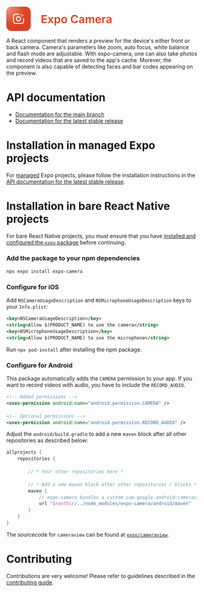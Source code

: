<p>
  <a href="https://docs.expo.dev/versions/latest/sdk/camera/">
    <img
      src="../../.github/resources/expo-camera.svg"
      alt="expo-camera"
      height="64" />
  </a>
</p>

A React component that renders a preview for the device's either front or back camera. Camera's parameters like zoom, auto focus, white balance and flash mode are adjustable. With expo-camera, one can also take photos and record videos that are saved to the app's cache. Morever, the component is also capable of detecting faces and bar codes appearing on the preview.

# API documentation

- [Documentation for the main branch](https://github.com/expo/expo/blob/main/docs/pages/versions/unversioned/sdk/camera.mdx)
- [Documentation for the latest stable release](https://docs.expo.dev/versions/latest/sdk/camera/)

# Installation in managed Expo projects

For [managed](https://docs.expo.dev/archive/managed-vs-bare/) Expo projects, please follow the installation instructions in the [API documentation for the latest stable release](https://docs.expo.dev/versions/latest/sdk/camera/).

# Installation in bare React Native projects

For bare React Native projects, you must ensure that you have [installed and configured the `expo` package](https://docs.expo.dev/bare/installing-expo-modules/) before continuing.

### Add the package to your npm dependencies

```sh
npx expo install expo-camera
```

### Configure for iOS

Add `NSCameraUsageDescription` and `NSMicrophoneUsageDescription` keys to your `Info.plist`:

```xml
<key>NSCameraUsageDescription</key>
<string>Allow $(PRODUCT_NAME) to use the camera</string>
<key>NSMicrophoneUsageDescription</key>
<string>Allow $(PRODUCT_NAME) to use the microphone</string>
```

Run `npx pod-install` after installing the npm package.

### Configure for Android

This package automatically adds the `CAMERA` permission to your app. If you want to record videos with audio, you have to include the `RECORD_AUDIO`.

```xml
<!-- Added permissions -->
<uses-permission android:name="android.permission.CAMERA" />

<!-- Optional permissions -->
<uses-permission android:name="android.permission.RECORD_AUDIO" />
```

Adjust the `android/build.gradle` to add a new `maven` block after all other repositories as described below:

```gradle
allprojects {
    repositories {

        // * Your other repositories here *

        // * Add a new maven block after other repositories / blocks *
        maven {
            // expo-camera bundles a custom com.google.android:cameraview
            url "$rootDir/../node_modules/expo-camera/android/maven"
        }
    }
}
```

The sourcecode for `cameraview` can be found at [`expo/cameraview`](https://github.com/expo/cameraview).

# Contributing

Contributions are very welcome! Please refer to guidelines described in the [contributing guide](https://github.com/expo/expo#contributing).
